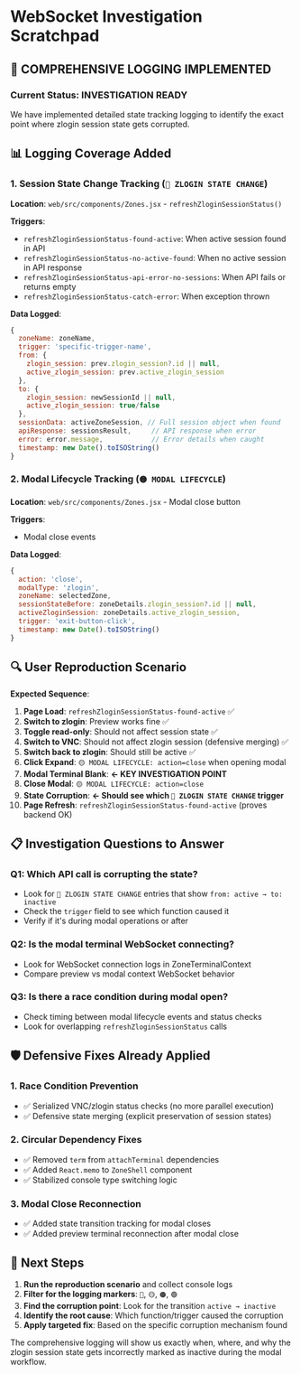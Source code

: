 # WebSocket Investigation Scratchpad

## 🎯 **COMPREHENSIVE LOGGING IMPLEMENTED** 

### **Current Status: INVESTIGATION READY**
We have implemented detailed state tracking logging to identify the exact point where zlogin session state gets corrupted.

## 📊 **Logging Coverage Added**

### **1. Session State Change Tracking (`🔵 ZLOGIN STATE CHANGE`)**
**Location**: `web/src/components/Zones.jsx` - `refreshZloginSessionStatus()`

**Triggers**:
- `refreshZloginSessionStatus-found-active`: When active session found in API
- `refreshZloginSessionStatus-no-active-found`: When no active session in API response  
- `refreshZloginSessionStatus-api-error-no-sessions`: When API fails or returns empty
- `refreshZloginSessionStatus-catch-error`: When exception thrown

**Data Logged**:
```javascript
{
  zoneName: zoneName,
  trigger: 'specific-trigger-name',
  from: {
    zlogin_session: prev.zlogin_session?.id || null,
    active_zlogin_session: prev.active_zlogin_session
  },
  to: {
    zlogin_session: newSessionId || null,
    active_zlogin_session: true/false
  },
  sessionData: activeZoneSession, // Full session object when found
  apiResponse: sessionsResult,     // API response when error
  error: error.message,            // Error details when caught
  timestamp: new Date().toISOString()
}
```

### **2. Modal Lifecycle Tracking (`🟡 MODAL LIFECYCLE`)**
**Location**: `web/src/components/Zones.jsx` - Modal close button

**Triggers**:
- Modal close events

**Data Logged**:
```javascript
{
  action: 'close',
  modalType: 'zlogin',
  zoneName: selectedZone,
  sessionStateBefore: zoneDetails.zlogin_session?.id || null,
  activeZloginSession: zoneDetails.active_zlogin_session,
  trigger: 'exit-button-click',
  timestamp: new Date().toISOString()
}
```

## 🔍 **User Reproduction Scenario**

**Expected Sequence**:
1. **Page Load**: `refreshZloginSessionStatus-found-active` ✅
2. **Switch to zlogin**: Preview works fine ✅
3. **Toggle read-only**: Should not affect session state ✅ 
4. **Switch to VNC**: Should not affect zlogin session (defensive merging) ✅
5. **Switch back to zlogin**: Should still be active ✅
6. **Click Expand**: `🟡 MODAL LIFECYCLE: action=close` when opening modal
7. **Modal Terminal Blank**: **← KEY INVESTIGATION POINT**
8. **Close Modal**: `🟡 MODAL LIFECYCLE: action=close`
9. **State Corruption**: **← Should see which `🔵 ZLOGIN STATE CHANGE` trigger**
10. **Page Refresh**: `refreshZloginSessionStatus-found-active` (proves backend OK)

## 📋 **Investigation Questions to Answer**

### **Q1: Which API call is corrupting the state?**
- Look for `🔵 ZLOGIN STATE CHANGE` entries that show `from: active → to: inactive`
- Check the `trigger` field to see which function caused it
- Verify if it's during modal operations or after

### **Q2: Is the modal terminal WebSocket connecting?** 
- Look for WebSocket connection logs in ZoneTerminalContext
- Compare preview vs modal context WebSocket behavior

### **Q3: Is there a race condition during modal open?**
- Check timing between modal lifecycle events and status checks
- Look for overlapping `refreshZloginSessionStatus` calls

## 🛡️ **Defensive Fixes Already Applied**

### **1. Race Condition Prevention**
- ✅ Serialized VNC/zlogin status checks (no more parallel execution)
- ✅ Defensive state merging (explicit preservation of session states)

### **2. Circular Dependency Fixes** 
- ✅ Removed `term` from `attachTerminal` dependencies
- ✅ Added `React.memo` to `ZoneShell` component
- ✅ Stabilized console type switching logic

### **3. Modal Close Reconnection**
- ✅ Added state transition tracking for modal closes
- ✅ Added preview terminal reconnection after modal close

## 🎯 **Next Steps**

1. **Run the reproduction scenario** and collect console logs
2. **Filter for the logging markers**: `🔵`, `🟡`, `🟠`, `🟢`
3. **Find the corruption point**: Look for the transition `active → inactive`
4. **Identify the root cause**: Which function/trigger caused the corruption
5. **Apply targeted fix**: Based on the specific corruption mechanism found

The comprehensive logging will show us exactly when, where, and why the zlogin session state gets incorrectly marked as inactive during the modal workflow.

